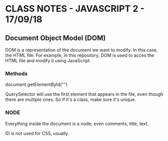 # CLASS NOTES - JAVASCRIPT 2 - 17/09/18

## Document Object Model (DOM)

DOM is a representation of the document we want to modify. In this case, the HTML file. For example, in this repository, DOM is used to acces the HTML file and modify it using JavaScript.

### Methods

document.getElementById("")

QuerySelector will use the first element that appears in the file, even though there are multiple ones. So if it's a class, make sure it's unique.

### NODE

Everything inside the document is a node; even comments, title, text.

ID is not used for CSS, usually.
